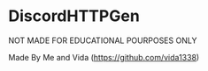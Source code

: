 # DiscordHTTPGen
NOT MADE FOR EDUCATIONAL POURPOSES ONLY

Made By Me and Vida (https://github.com/vida1338)
